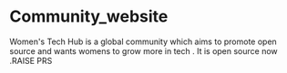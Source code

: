 # Community_website

Women's Tech Hub is a global community which aims to promote open source  and wants womens to grow more in tech . It is open source now .RAISE PRS 
